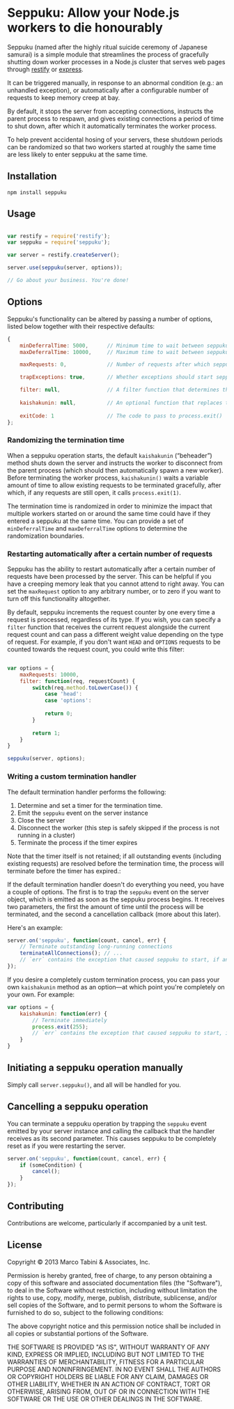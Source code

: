 # Seppuku: Allow your Node.js workers to die honourably

Seppuku (named after the highly ritual suicide ceremony of Japanese samurai) is a simple module that streamlines the process of gracefully shutting down worker processes in a Node.js cluster that serves web pages through [restify](https://npmjs.org/package/restify) or [express](https://npmjs.org/package/express). 

It can be triggered manually, in response to an abnormal condition (e.g.: an unhandled exception), or automatically after a configurable number of requests to keep memory creep at bay.  

By default, it stops the server from accepting connections, instructs the parent process to respawn, and gives existing connections a period of time to shut down, after which it automatically terminates the worker process. 

To help prevent accidental hosing of your servers, these shutdown periods can be randomized so that two workers started at roughly the same time are less likely to enter seppuku at the same time.

## Installation

    npm install seppuku

## Usage

```javascript

var restify = require('restify');
var seppuku = require('seppuku');

var server = restify.createServer();

server.use(seppuku(server, options));

// Go about your business. You're done!

```

## Options

Seppuku's functionality can be altered by passing a number of options, listed below together with their respective defaults:

```javascript
{
    minDeferralTime: 5000,      // Minimum time to wait between seppuku and kaishaku
    maxDeferralTime: 10000,     // Maximum time to wait between seppuku and kaishaku

    maxRequests: 0,             // Number of requests after which seppuku starts automatically (0 = never)

    trapExceptions: true,       // Whether exceptions should start seppuku

    filter: null,               // A filter function that determines the relative weight of a request
    
    kaishakunin: null,          // An optional function that replaces the default termination handler
    
    exitCode: 1                 // The code to pass to process.exit()
};
```

### Randomizing the termination time

When a seppuku operation starts, the default `kaishakunin` (“beheader”) method shuts down the server and instructs the worker to disconnect from the parent process (which should then automatically spawn a new worker). Before terminating the worker process, `kaishakunin()` waits a variable amount of time to allow existing requests to be terminated gracefully, after which, if any requests are still open, it calls `process.exit(1)`.

The termination time is randomized in order to minimize the impact that multiple workers started on or around the same time could have if they entered a seppuku at the same time. You can provide a set of `minDeferralTime` and `maxDeferralTime` options to determine the randomization boundaries.

### Restarting automatically after a certain number of requests

Seppuku has the ability to restart automatically after a certain number of requests have been processed by the server. This can be helpful if you have a creeping memory leak that you cannot attend to right away. You can set the `maxRequest` option to any arbitrary number, or to zero if you want to turn off this functionality altogether.

By default, seppuku increments the request counter by one every time a request is processed, regardless of its type. If you wish, you can specify a `filter` function that receives the current request alongside the current request count and can pass a different weight value depending on the type of request. For example, if you don't want `HEAD` and `OPTIONS` requests to be counted towards the request count, you could write this filter:

```javascript

var options = {
    maxRequests: 10000,
    filter: function(req, requestCount) {
        switch(req.method.toLowerCase()) {
            case 'head':
            case 'options':
            
            return 0;
        }
        
        return 1;
    }
}

seppuku(server, options);

```

### Writing a custom termination handler

The default termination handler performs the following:

1. Determine and set a timer for the termination time.
2. Emit the `seppuku` event on the server instance
3. Close the server
4. Disconnect the worker (this step is safely skipped if the process is not running in a cluster)
5. Terminate the process if the timer expires

Note that the timer itself is not retained; if all outstanding events (including existing requests) are resolved before the termination time, the process will terminate before the timer has expired.:

If the default termination handler doesn't do everything you need, you have a couple of options. The first is to trap the `seppuku` event on the server object, which is emitted as soon as the seppuku process begins. It receives two parameters, the first the amount of time until the process will be terminated, and the second a cancellation callback (more about this later).

Here's an example:

```javascript
server.on('seppuku', function(count, cancel, err) {
    // Terminate outstanding long-running connections
    terminateAllConnections(); // ...
    // `err` contains the exception that caused seppuku to start, if any
});
```

If you desire a completely custom termination process, you can pass your own `kaishakunin` method as an option—at which point you're completely on your own. For example:

```javascript
var options = {
    kaishakunin: function(err) {
        // Terminate immediately
        process.exit(255);
        // `err` contains the exception that caused seppuku to start, if any
    }
}
```

## Initiating a seppuku operation manually

Simply call `server.seppuku()`, and all will be handled for you.

## Cancelling a seppuku operation

You can terminate a seppuku operation by trapping the `seppuku` event emitted by your server instance and calling the callback that the handler receives as its second parameter. This causes seppuku to be completely reset as if you were restarting the server.

```javascript
server.on('seppuku', function(count, cancel, err) {
    if (someCondition) {
        cancel();
    }
});
```

## Contributing

Contributions are welcome, particularly if accompanied by a unit test.

## License

Copyright © 2013 Marco Tabini & Associates, Inc.

Permission is hereby granted, free of charge, to any person obtaining a copy of this software and associated documentation files (the "Software"), to deal in the Software without restriction, including without limitation the rights to use, copy, modify, merge, publish, distribute, sublicense, and/or sell copies of the Software, and to permit persons to whom the Software is furnished to do so, subject to the following conditions:

The above copyright notice and this permission notice shall be included in all copies or substantial portions of the Software.

THE SOFTWARE IS PROVIDED "AS IS", WITHOUT WARRANTY OF ANY KIND, EXPRESS OR IMPLIED, INCLUDING BUT NOT LIMITED TO THE WARRANTIES OF MERCHANTABILITY, FITNESS FOR A PARTICULAR PURPOSE AND NONINFRINGEMENT. IN NO EVENT SHALL THE AUTHORS OR COPYRIGHT HOLDERS BE LIABLE FOR ANY CLAIM, DAMAGES OR OTHER LIABILITY, WHETHER IN AN ACTION OF CONTRACT, TORT OR OTHERWISE, ARISING FROM, OUT OF OR IN CONNECTION WITH THE SOFTWARE OR THE USE OR OTHER DEALINGS IN THE SOFTWARE.
